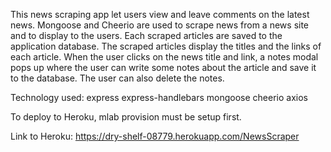 This news scraping app let users view and leave comments on the latest news. Mongoose and Cheerio are used to scrape news from a news site and to display to the users. Each scraped articles are saved to the application database. The scraped articles display the titles and the links of each article. When the user clicks on the news title and link, a notes modal pops up where the user can write some notes about the article and save it to the database. The user can also delete the notes.


Technology used:
express
express-handlebars
mongoose
cheerio
axios

To deploy to Heroku, mlab provision must be setup first.

Link to Heroku: https://dry-shelf-08779.herokuapp.com/NewsScraper